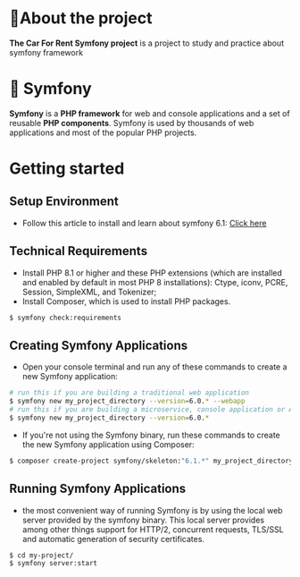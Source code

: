 # 🥇About the project
**The Car For Rent Symfony project**  is a project to study and practice about symfony framework
# 🎉 Symfony
**Symfony** is a **PHP framework** for web and console applications and a set of reusable **PHP components**. Symfony is used by thousands of web applications and most of the popular PHP projects.
# Getting started
## Setup Environment
- Follow this article to install and learn about symfony 6.1: [Click here](https://symfony.com/doc/current/index.html)
## Technical Requirements
- Install PHP 8.1 or higher and these PHP extensions (which are installed and enabled by default in most PHP 8 installations): Ctype, iconv, PCRE, Session, SimpleXML, and Tokenizer;
- Install Composer, which is used to install PHP packages.
```bash
$ symfony check:requirements
```
## Creating Symfony Applications
- Open your console terminal and run any of these commands to create a new Symfony application:
```bash
# run this if you are building a traditional web application
$ symfony new my_project_directory --version=6.0.* --webapp
# run this if you are building a microservice, console application or API
$ symfony new my_project_directory --version=6.0.*
```
- If you're not using the Symfony binary, run these commands to create the new Symfony application using Composer:
```bash
$ composer create-project symfony/skeleton:"6.1.*" my_project_directory
```
## Running Symfony Applications
- the most convenient way of running Symfony is by using the local web server provided by the symfony binary. This local server provides among other things support for HTTP/2, concurrent requests, TLS/SSL and automatic generation of security certificates.
```bash
$ cd my-project/
$ symfony server:start
```
